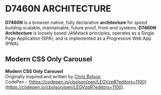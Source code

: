 # D7460N ARCHITECTURE 

**D7460N** is a browser-native, fully declarative **architecture** for _speed building_
scalable, maintainable, future proof, front-end systems. **D7460N Architecture** is loosely based JAMstack principles, operates as a Single Page Application (SPA), and is implemented as a Progressive Web App (PWA).

## Modern CSS Only Carousel

**Modern CSS Only Carousel**<br>
Originally inspired and written by [Chris Bolson](https://codepen.io/cbolson)<br>
CodePen - [https://codepen.io/cbolson/pen/LEGVzpR?editors=1100](https://codepen.io/cbolson/pen/LEGVzpR?editors=1100).
